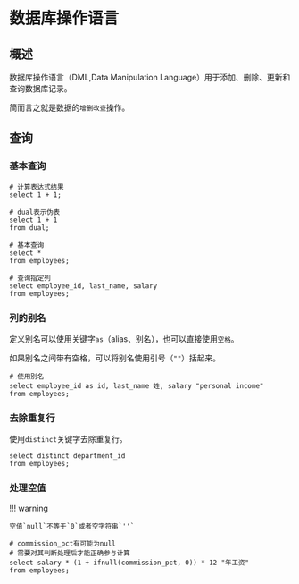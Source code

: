 # 数据库操作语言

## 概述

数据库操作语言（DML,Data Manipulation Language）用于添加、删除、更新和查询数据库记录。

简而言之就是数据的`增删改查`操作。

## 查询

### 基本查询

```mysql
# 计算表达式结果
select 1 + 1;

# dual表示伪表
select 1 + 1
from dual;
```

```mysql
# 基本查询
select *
from employees;

# 查询指定列
select employee_id, last_name, salary
from employees;
```

### 列的别名

定义别名可以使用关键字`as`（alias、别名），也可以直接使用`空格`。

如果别名之间带有空格，可以将别名使用引号（`""`）括起来。

```mysql
# 使用别名
select employee_id as id, last_name 姓, salary "personal income"
from employees;
```

### 去除重复行

使用`distinct`关键字去除重复行。

```mysql
select distinct department_id
from employees; 
```

### 处理空值

!!! warning

    空值`null`不等于`0`或者空字符串`''`

```mysql
# commission_pct有可能为null
# 需要对其判断处理后才能正确参与计算
select salary * (1 + ifnull(commission_pct, 0)) * 12 "年工资"
from employees;
```

